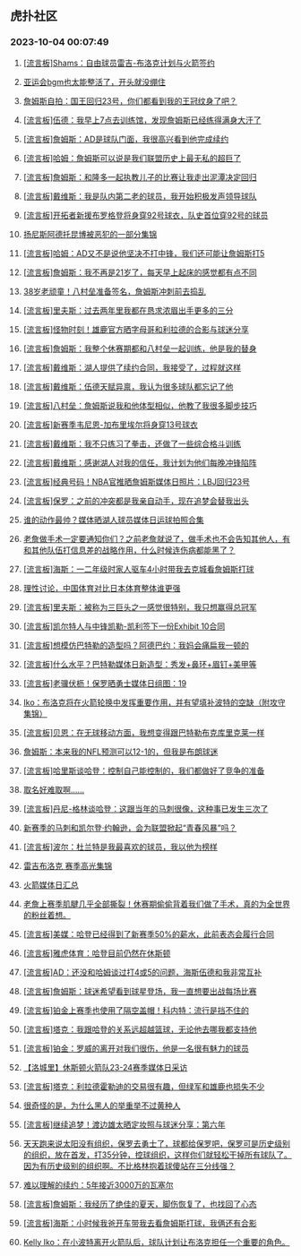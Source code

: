 ## 虎扑社区 
### 2023-10-04 00:07:49

1. [[流言板]Shams：自由球员雷吉-布洛克计划与火箭签约](https://bbs.hupu.com/62321698.html)

2. [亚运会bgm也太能整活了，开头就没绷住](https://bbs.hupu.com/62322517.html)

3. [詹姆斯自拍：国王回归23号，你们都看到我的王冠纹身了吧？](https://bbs.hupu.com/62322274.html)

4. [[流言板]伍德：我早上7点去训练馆，发现詹姆斯已经练得满身大汗了](https://bbs.hupu.com/62322519.html)

5. [[流言板]詹姆斯：AD是球队门面，我很高兴看到他完成续约](https://bbs.hupu.com/62321947.html)

6. [[流言板]哈姆：詹姆斯可以说是我们联盟历史上最无私的超巨了](https://bbs.hupu.com/62320303.html)

7. [[流言板]詹姆斯：和隆多一起执教儿子的比赛让我走出泥潭决定回归](https://bbs.hupu.com/62321025.html)

8. [[流言板]戴维斯：我是队内第二老的球员，我开始积极发声领导球队](https://bbs.hupu.com/62322670.html)

9. [[流言板]开拓者新援布罗格登将身穿92号球衣，队史首位穿92号的球员](https://bbs.hupu.com/62322169.html)

10. [扬尼斯阿德托昆博被恶犯的一部分集锦](https://bbs.hupu.com/62321889.html)

11. [[流言板]哈姆：AD又不是说他坚决不打中锋，我们还可能让詹姆斯打5](https://bbs.hupu.com/62318660.html)

12. [[流言板]詹姆斯：我不再是21岁了，每天早上起床的感觉都有点不同](https://bbs.hupu.com/62319893.html)

13. [38岁老顽童！八村垒准备签名，詹姆斯冲刺前去捣乱](https://bbs.hupu.com/62322183.html)

14. [[流言板]里夫斯：过去两年里我都在恳求浓眉出手更多的三分](https://bbs.hupu.com/62318839.html)

15. [[流言板]怪物时刻！雄鹿官方晒字母哥和利拉德的合影与球迷分享](https://bbs.hupu.com/62322509.html)

16. [[流言板]詹姆斯：我整个休赛期都和八村垒一起训练，他是我的替身](https://bbs.hupu.com/62323232.html)

17. [[流言板]戴维斯：湖人提供了续约合同，我接受了，过程就这样](https://bbs.hupu.com/62323368.html)

18. [[流言板]戴维斯：伍德天赋异禀，我认为很多球队都忘记了他](https://bbs.hupu.com/62322762.html)

19. [[流言板]八村垒：詹姆斯说我和他体型相似，他教了我很多脚步技巧](https://bbs.hupu.com/62318234.html)

20. [[流言板]新赛季韦尼恩-加布里埃尔将身穿13号球衣](https://bbs.hupu.com/62322060.html)

21. [[流言板]戴维斯：我不只练习了拳击，还做了一些综合格斗训练](https://bbs.hupu.com/62317347.html)

22. [[流言板]戴维斯：感谢湖人对我的信任，我计划为他们每晚冲锋陷阵](https://bbs.hupu.com/62322885.html)

23. [[流言板]经典号码！NBA官推晒詹姆斯媒体日照片：LBJ回归23号](https://bbs.hupu.com/62317022.html)

24. [[流言板]保罗：之前的冲突都是我亲自动手，现在追梦会替我出头](https://bbs.hupu.com/62316554.html)

25. [谁的动作最帅？媒体晒湖人球员媒体日运球拍照合集](https://bbs.hupu.com/62322356.html)

26. [老詹做手术一定要通知你们？之前老詹就说了，做手术也不会告知其他人，有和其他队伍打信息差的战略作用，什么时候连伤病都能黑了？](https://bbs.hupu.com/62322091.html)

27. [[流言板]海斯：一二年级时家人驱车4小时带我去克城看詹姆斯打球](https://bbs.hupu.com/62320201.html)

28. [理性讨论，中国体育对比日本体育整体谁更强](https://bbs.hupu.com/62321869.html)

29. [[流言板]里夫斯：被称为三巨头之一感觉很特别，我只想赢得总冠军](https://bbs.hupu.com/62321386.html)

30. [[流言板]凯尔特人与中锋凯勒-凯利签下一份Exhibit 10合同](https://bbs.hupu.com/62322526.html)

31. [[流言板]想模仿巴特勒的造型吗？阿德巴约：我妈会痛扁我一顿的](https://bbs.hupu.com/62316351.html)

32. [[流言板]什么水平？巴特勒媒体日新造型：秀发+鼻环+眉钉+美甲等](https://bbs.hupu.com/62314526.html)

33. [[流言板]老骥伏枥！保罗晒勇士媒体日组图：19](https://bbs.hupu.com/62318596.html)

34. [Iko：布洛克将在火箭轮换中发挥重要作用，并有望填补波特的空缺（附攻守集锦）](https://bbs.hupu.com/62322687.html)

35. [[流言板]贝恩：在无球移动方面，我想变得跟巴特勒布克库里克莱一样](https://bbs.hupu.com/62321615.html)

36. [詹姆斯：本来我的NFL预测可以12-1的，但我是布朗球迷](https://bbs.hupu.com/62323092.html)

37. [[流言板]哈里斯谈哈登：控制自己能控制的，我们都做好了竞争的准备](https://bbs.hupu.com/62321061.html)

38. [取名好难取啊……](https://bbs.hupu.com/62321983.html)

39. [[流言板]丹尼-格林谈哈登：这跟当年的马刺很像，这种事已发生三次了](https://bbs.hupu.com/62321274.html)

40. [新赛季的马刺和凯尔登·约翰逊，会为联盟掀起“青春风暴”吗？](https://bbs.hupu.com/62316651.html)

41. [[流言板]波尔：杜兰特是我最喜欢的球员，我以他为榜样](https://bbs.hupu.com/62320049.html)

42. [雷吉布洛克  赛季高光集锦](https://bbs.hupu.com/62322301.html)

43. [火箭媒体日汇总](https://bbs.hupu.com/62312031.html)

44. [老詹上赛季肌腱几乎全部撕裂！休赛期偷偷背着我们做了手术，真的为全世界的粉丝着想。](https://bbs.hupu.com/62318555.html)

45. [[流言板]美媒：哈登已经得到了新赛季50%的薪水，此前表态会履行合同](https://bbs.hupu.com/62317018.html)

46. [[流言板]雅虎体育：哈登目前仍然在休斯顿](https://bbs.hupu.com/62315527.html)

47. [[流言板]AD：还没和哈姆谈过打4或5的问题，海斯伍德和我非常互补](https://bbs.hupu.com/62318553.html)

48. [[流言板]詹姆斯：球迷希望看到球星登场，我一直想要出战每场比赛](https://bbs.hupu.com/62320687.html)

49. [[流言板]铂金上赛季也使用了隔空盖帽！科内特：流行是挡不住的](https://bbs.hupu.com/62321861.html)

50. [[流言板]塔克：我跟哈登的关系远超越篮球，无论他去哪我都支持他](https://bbs.hupu.com/62315578.html)

51. [[流言板]铂金：罗威的离开对我们很伤，他是一名很有魅力的球员](https://bbs.hupu.com/62322135.html)

52. [【洛城里】休斯顿火箭队23-24赛季媒体日采访](https://bbs.hupu.com/62322587.html)

53. [[流言板]塔克：利拉德霍勒迪的交易很有趣，但绿军和雄鹿也损失不少](https://bbs.hupu.com/62321534.html)

54. [很奇怪的是，为什么黑人的举重举不过黄种人](https://bbs.hupu.com/62321009.html)

55. [[流言板]继续追梦！渡边雄太晒定妆照与球迷分享：第六年](https://bbs.hupu.com/62322166.html)

56. [天天跑来说太阳没有组织，保罗去勇士了，球都给保罗吧，保罗可是历史级别的组织，放在首发，打35分钟，控球组织，这样你们就轻松干掉所有球队了。因为有历史级别的组织啊。不比格林抱着球傻站在三分线强？](https://bbs.hupu.com/62322449.html)

57. [难以理解的续约：5年接近3000万的瓦塞尔](https://bbs.hupu.com/62321954.html)

58. [[流言板]詹姆斯：我经历了绝佳的夏天，脚伤恢复了，也找回了心态](https://bbs.hupu.com/62314861.html)

59. [[流言板]海斯：小时候我爸开车带我去看詹姆斯打球，我俩还有合影](https://bbs.hupu.com/62318114.html)

60. [Kelly Iko：在小波特离开火箭队后，球队计划让布洛克担任一个重要的角色。](https://bbs.hupu.com/62322659.html)


